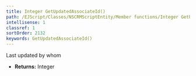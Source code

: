 ```yaml
---
title: Integer GetUpdatedAssociateId()
path: /EJScript/Classes/NSCRMScriptEntity/Member functions/Integer GetUpdatedAssociateId()
intellisense: 1
classref: 1
sortOrder: 2132
keywords: GetUpdatedAssociateId()
---
```



Last updated by whom



* **Returns:** Integer


